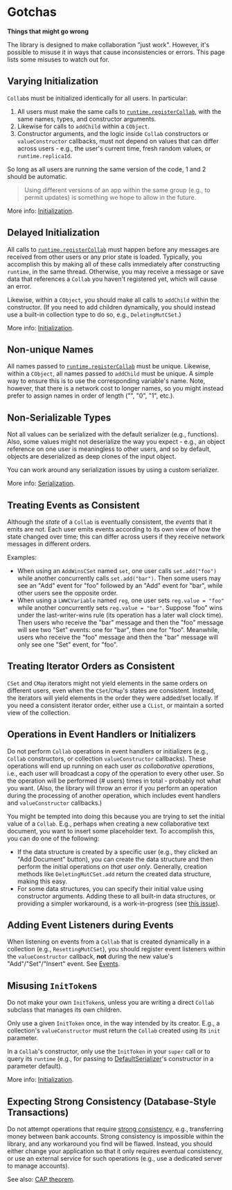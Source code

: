 # Gotchas

**Things that might go wrong**

The library is designed to make collaboration "just work". However, it's possible to misuse it in ways that cause inconsistencies or errors. This page lists some misuses to watch out for.

## Varying Initialization

`Collab`s must be initialized identically for all users. In particular:

1. All users must make the same calls to [`runtime.registerCollab`](../api/collabs/classes/Runtime.html#registerCollab), with the same names, types, and constructor arguments.
2. Likewise for calls to `addChild` within a `CObject`.
3. Constructor arguments, and the logic inside `Collab` constructors or `valueConstructor` callbacks, must not depend on values that can differ across users - e.g., the user's current time, fresh random values, or `runtime.replicaId`.

So long as all users are running the same version of the code, 1 and 2 should be automatic.

> Using different versions of an app within the same group (e.g., to permit updates) is something we hope to allow in the future.

<!-- TODO: versioning advice guide -->

More info: [Initialization](./initialization.html).

## Delayed Initialization

All calls to [`runtime.registerCollab`](../api/collabs/classes/Runtime.html#registerCollab) must happen before any messages are received from other users or any prior state is loaded. Typically, you accomplish this by making all of these calls immediately after constructing `runtime`, in the same thread. Otherwise, you may receive a message or save data that references a `Collab` you haven't registered yet, which will cause an error.

Likewise, within a `CObject`, you should make all calls to `addChild` within the constructor. (If you need to add children dynamically, you should instead use a built-in collection type to do so, e.g., `DeletingMutCSet`.)

More info: [Initialization](./initialization.html).

## Non-unique Names

All names passed to [`runtime.registerCollab`](../api/collabs/classes/Runtime.html#registerCollab) must be unique. Likewise, within a `CObject`, all names passed to `addChild` must be unique. A simple way to ensure this is to use the corresponding variable's name. Note, however, that there is a network cost to longer names, so you might instead prefer to assign names in order of length ("", "0", "1", etc.).

## Non-Serializable Types

Not all values can be serialized with the default serializer (e.g., functions). Also, some values might not deserialize the way you expect - e.g., an object reference on one user is meaningless to other users, and so by default, objects are deserialized as deep clones of the input object.

You can work around any serialization issues by using a custom serializer.

More info: [Serialization](./serialization.html).

## Treating Events as Consistent

Although the _state_ of a `Collab` is eventually consistent, the _events_ that it emits are not. Each user emits events according to its own view of how the state changed over time; this can differ across users if they receive network messages in different orders.

Examples:

- When using an `AddWinsCSet` named `set`, one user calls `set.add("foo")` while another concurrently calls `set.add("bar")`. Then some users may see an "Add" event for "foo" followed by an "Add" event for "bar", while other users see the opposite order.
- When using a `LWWCVariable` named `reg`, one user sets `reg.value = "foo"` while another concurrently sets `reg.value = "bar"`. Suppose "foo" wins under the last-writer-wins rule (its operation has a later wall clock time). Then users who receive the "bar" message and then the "foo" message will see two "Set" events: one for "bar", then one for "foo". Meanwhile, users who receive the "foo" message and then the "bar" message will only see one "Set" event, for "foo".

## Treating Iterator Orders as Consistent

`CSet` and `CMap` iterators might not yield elements in the same orders on different users, even when the `CSet`/`CMap`'s states are consistent. Instead, the iterators will yield elements in the order they were added/set locally. If you need a consistent iterator order, either use a `CList`, or maintain a sorted view of the collection.

## Operations in Event Handlers or Initializers

Do not perform `Collab` operations in event handlers or initializers (e.g., `Collab` constructors, or collection `valueConstructor` callbacks). These operations will end up running on each user _as collaborative operations_, i.e., each user will broadcast a copy of the operation to every other user. So the operation will be performed (# users) times in total - probably not what you want. (Also, the library will throw an error if you perform an operation during the processing of another operation, which includes event handlers and `valueConstructor` callbacks.)

You might be tempted into doing this because you are trying to set the initial value of a `Collab`. E.g., perhaps when creating a new collaborative text document, you want to insert some placeholder text. To accomplish this, you can do one of the following:

- If the data structure is created by a specific user (e.g., they clicked an "Add Document" button), you can create the data structure and then perform the initial operations _on that user only_. Generally, creation methods like `DeletingMutCSet.add` return the created data structure, making this easy.
- For some data structures, you can specify their initial value using constructor arguments. Adding these to all built-in data structures, or providing a simpler workaround, is a work-in-progress (see [this issue](https://github.com/composablesys/collabs/issues/154)).

## Adding Event Listeners during Events

When listening on events from a `Collab` that is created dynamically in a collection (e.g., `ResettingMutCSet`), you should register event listeners within the `valueConstructor` callback, **not** during the new value's "Add"/"Set"/"Insert" event. See [Events](../advanced/events.html).

## Misusing `InitToken`s

Do not make your own `InitToken`s, unless you are writing a direct `Collab` subclass that manages its own children.

Only use a given `InitToken` once, in the way intended by its creator. E.g., a collection's `valueConstructor` must return the `Collab` created using its `init` parameter.

In a `Collab`'s constructor, only use the `InitToken` in your `super` call or to query its `runtime` (e.g., for passing to [DefaultSerializer](../api/collabs/classes/DefaultSerializer.html)'s constructor in a parameter default).

More info: [Initialization](./initialization.html).

## Expecting Strong Consistency (Database-Style Transactions)

Do not attempt operations that require [strong consistency](https://en.wikipedia.org/wiki/Strong_consistency), e.g., transferring money between bank accounts. Strong consistency is impossible within the library, and any workaround you find will be flawed. Instead, you should either change your application so that it only requires eventual consistency, or use an external service for such operations (e.g., use a dedicated server to manage accounts).

See also: [CAP theorem](https://en.wikipedia.org/wiki/CAP_theorem).

<!-- ## Loading Too Early

TODO: loading in general (should have own guide)

- loading gotchas (performing ops before loading (block the user input in case loading takes some time); not setting up full state before loading)

Separate out things that will cause errors immediately (catchable with tests) vs subtler things? Latter are more pernicious. (Order by importance.) -->
